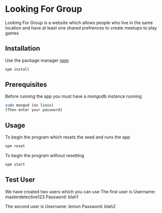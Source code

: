 # Looking For Group
Looking For Group is a website which allows people who live in the same location and have at least one shared prefrences to create meetups to play games
## Installation
Use the package manager [npm](https://www.npmjs.com/)
```bash
npm install
```
## Prerequisites
Before running the app you must have a mongodb instance running
```bash
sudo mongod (on linux)
(Then enter your password)
```
## Usage
To begin the program which resets the seed and runs the app
```bash
npm reset
```
To begin the program without resetting 
```bash
npm start
```
## Test User
We have created two users which you can use 
The first user is 
Username:
masterdetective123
Password:
blah1

The second user is 
Username:
lemon
Password:
blah2
